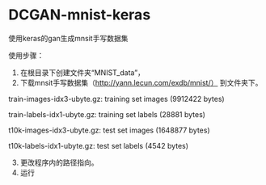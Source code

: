 # DCGAN-mnist-keras
使用keras的gan生成mnsit手写数据集


使用步骤：
1. 在根目录下创建文件夹“MNIST_data”，
2. 下载mnsit手写数据集（http://yann.lecun.com/exdb/mnist/）  到文件夹下。

  train-images-idx3-ubyte.gz:  training set images (9912422 bytes) 
  
  train-labels-idx1-ubyte.gz:  training set labels (28881 bytes) 
  
  t10k-images-idx3-ubyte.gz:   test set images (1648877 bytes) 
  
  t10k-labels-idx1-ubyte.gz:   test set labels (4542 bytes)
  
3. 更改程序内的路径指向。
4. 运行
